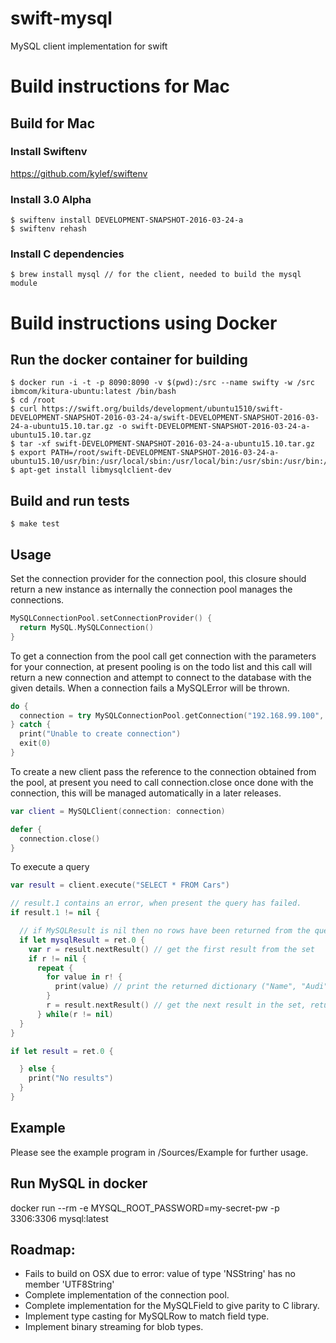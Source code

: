 # swift-mysql
MySQL client implementation for swift

# Build instructions for Mac
## Build for Mac
### Install Swiftenv
https://github.com/kylef/swiftenv

### Install 3.0 Alpha
```
$ swiftenv install DEVELOPMENT-SNAPSHOT-2016-03-24-a
$ swiftenv rehash
```

### Install C dependencies
```
$ brew install mysql // for the client, needed to build the mysql module
```

# Build instructions using Docker
## Run the docker container for building
```
$ docker run -i -t -p 8090:8090 -v $(pwd):/src --name swifty -w /src ibmcom/kitura-ubuntu:latest /bin/bash  
$ cd /root  
$ curl https://swift.org/builds/development/ubuntu1510/swift-DEVELOPMENT-SNAPSHOT-2016-03-24-a/swift-DEVELOPMENT-SNAPSHOT-2016-03-24-a-ubuntu15.10.tar.gz -o swift-DEVELOPMENT-SNAPSHOT-2016-03-24-a-ubuntu15.10.tar.gz  
$ tar -xf swift-DEVELOPMENT-SNAPSHOT-2016-03-24-a-ubuntu15.10.tar.gz  
$ export PATH=/root/swift-DEVELOPMENT-SNAPSHOT-2016-03-24-a-ubuntu15.10/usr/bin:/usr/local/sbin:/usr/local/bin:/usr/sbin:/usr/bin:/sbin:/bin
$ apt-get install libmysqlclient-dev
```

## Build and run tests
```
$ make test
```

## Usage
Set the connection provider for the connection pool, this closure should return a new instance as internally the connection pool manages the connections.
```swift
MySQLConnectionPool.setConnectionProvider() {
  return MySQL.MySQLConnection()
}
```

To get a connection from the pool call get connection with the parameters for your connection, at present pooling is on the todo list and this call will return a new connection and attempt to connect to the database with the given details.  When a connection fails a MySQLError will be thrown.
```swift
do {
  connection = try MySQLConnectionPool.getConnection("192.168.99.100", user: "root", password: "my-secret-pw", database: "")!
} catch {
  print("Unable to create connection")
  exit(0)
}
```

To create a new client pass the reference to the connection obtained from the pool, at present you need to call connection.close once done with the connection, this will be managed automatically in a later releases.
```swift
var client = MySQLClient(connection: connection)

defer {
  connection.close()
}
```

To execute a query
```swift
var result = client.execute("SELECT * FROM Cars")

// result.1 contains an error, when present the query has failed.
if result.1 != nil {

  // if MySQLResult is nil then no rows have been returned from the query.
  if let mysqlResult = ret.0 {
    var r = result.nextResult() // get the first result from the set
    if r != nil {
      repeat {
        for value in r! {
          print(value) // print the returned dictionary ("Name", "Audi"), ("Price", "52642"), ("Id", "1")
        }
        r = result.nextResult() // get the next result in the set, returns nil when no more records are available.
      } while(r != nil)
  }
}

if let result = ret.0 {

  } else {
    print("No results")
  }
}
```

## Example
Please see the example program in /Sources/Example for further usage.


## Run MySQL in docker
docker run --rm -e MYSQL_ROOT_PASSWORD=my-secret-pw -p 3306:3306 mysql:latest

## Roadmap:
- Fails to build on OSX due to error: value of type 'NSString' has no member 'UTF8String'
- Complete implementation of the connection pool.
- Complete implementation for the MySQLField to give parity to C library.
- Implement type casting for MySQLRow to match field type.
- Implement binary streaming for blob types.
